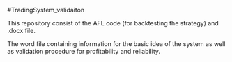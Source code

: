 #TradingSystem_validaiton

This repository consist of the AFL code (for backtesting the strategy) and .docx file.

The word file containing information for the basic idea of the system as well as validation procedure for profitability and reliability.
